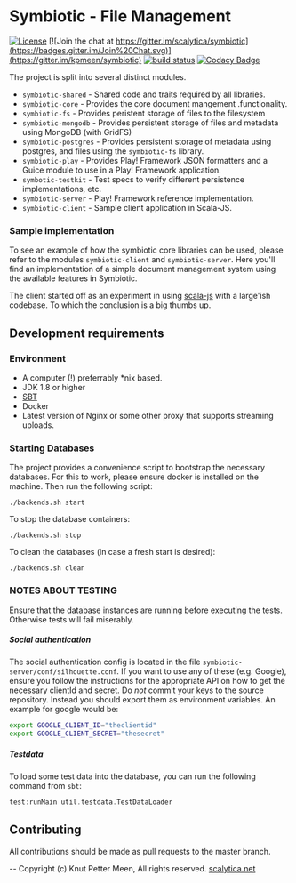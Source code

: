 Symbiotic - File Management
=================================
[![License](https://img.shields.io/badge/License-Apache%202.0-blue.svg)](https://opensource.org/licenses/Apache-2.0)
[![Join the chat at https://gitter.im/scalytica/symbiotic](https://badges.gitter.im/Join%20Chat.svg)](https://gitter.im/kpmeen/symbiotic)
[![build status](https://gitlab.com/kpmeen/symbiotic/badges/master/build.svg)](https://gitlab.com/kpmeen/symbiotic/commits/master)
[![Codacy Badge](https://api.codacy.com/project/badge/Grade/83d503edeba943829ed81bdde1c67c2c)](https://www.codacy.com/app/kp/symbiotic?utm_source=github.com&utm_medium=referral&utm_content=kpmeen/symbiotic&utm_campaign=Badge_Grade)

The project is split into several distinct modules.

* `symbiotic-shared` - Shared code and traits required by all libraries.
* `symbiotic-core` - Provides the core document mangement .functionality.
* `symbiotic-fs` - Provides peristent storage of files to the filesystem
* `symbiotic-mongodb` - Provides persistent storage of files and metadata using MongoDB (with GridFS)
* `symbiotic-postgres` - Provides persistent storage of metadata using postgres, and files using the `symbiotic-fs` library.
* `symbiotic-play` - Provides Play! Framework JSON formatters and a Guice module to use in a Play! Framework application.
* `symbotic-testkit` - Test specs to verify different persistence implementations, etc.
* `symbiotic-server` - Play! Framework reference implementation. 
* `symbiotic-client` - Sample client application in Scala-JS.

### Sample implementation
To see an example of how the symbiotic core libraries can be used, please refer to the modules `symbiotic-client` and `symbiotic-server`. Here you'll find an implementation of a simple document management system using the available features in Symbiotic.

The client started off as an experiment in using [scala-js](http://www.scala-js.org) with a large'ish codebase. To which the conclusion is a big thumbs up.

## Development requirements

### Environment

* A computer (!) preferrably *nix based.
* JDK 1.8 or higher
* [SBT](http://www.scala-sbt.org)
* Docker
* Latest version of Nginx or some other proxy that supports streaming uploads.

### Starting Databases

The project provides a convenience script to bootstrap the necessary databases. For this to work, please ensure docker is installed on the machine. Then run the following script:

```
./backends.sh start
```

To stop the database containers:

```
./backends.sh stop
```

To clean the databases (in case a fresh start is desired):

```
./backends.sh clean
```

### NOTES ABOUT TESTING
Ensure that the database instances are running before executing the tests. Otherwise tests will fail miserably.

##### Social authentication
The social authentication config is located in the file `symbiotic-server/conf/silhouette.conf`. If you want to use any of these
(e.g. Google), ensure you follow the instructions for the appropriate API on how to get the necessary clientId and secret.
Do _not_ commit your keys to the source repository. Instead you should export them as environment variables. An example
for google would be:

```bash
export GOOGLE_CLIENT_ID="theclientid"
export GOOGLE_CLIENT_SECRET="thesecret"
```

##### Testdata
To load some test data into the database, you can run the following command from `sbt`:

```scala
test:runMain util.testdata.TestDataLoader
```

## Contributing
All contributions should be made as pull requests to the master branch.

--
Copyright (c) Knut Petter Meen, All rights reserved. [scalytica.net](http://scalytica.net)
